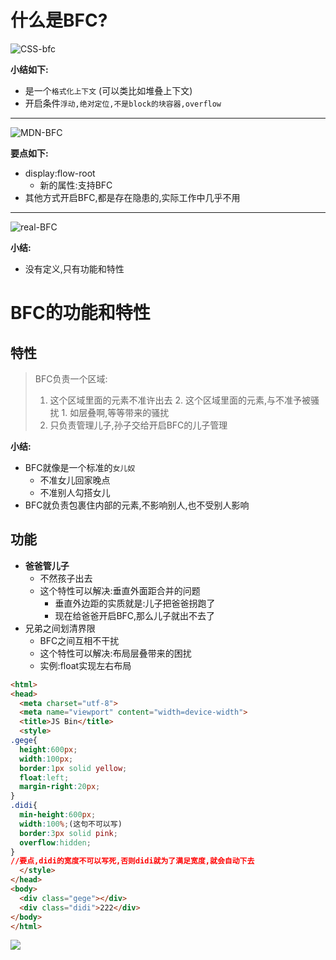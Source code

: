 # 什么是BFC?

![CSS-bfc](D:\一“桶”前端\myNote\css深入浅出\assets\CSS-bfc-1567666161854.png)

**小结如下:**

- 是一个`格式化上下文` (可以类比如堆叠上下文)
- 开启条件`浮动,绝对定位,不是block的块容器,overflow`



-----



![MDN-BFC](D:\一“桶”前端\myNote\css深入浅出\assets\MDN-BFC.png)

**要点如下:**

- display:flow-root  
  - 新的属性:支持BFC
- 其他方式开启BFC,都是存在隐患的,实际工作中几乎不用



----



![real-BFC](D:\一“桶”前端\myNote\css深入浅出\assets\real-BFC.png)

**小结:**

- 没有定义,只有功能和特性





# BFC的功能和特性

## 特性

> BFC负责一个区域:
>
> 	 1. 这个区域里面的元素不准许出去
>   	 2. 这个区域里面的元素,与不准予被骚扰
>          	 1. 如层叠啊,等等带来的骚扰
> 	 3. 只负责管理儿子,孙子交给开启BFC的儿子管理



**小结:**

- BFC就像是一个标准的`女儿奴` 
  - 不准女儿回家晚点
  - 不准别人勾搭女儿
- BFC就负责包裹住内部的元素,不影响别人,也不受别人影响



## 功能

- **爸爸管儿子**
  - 不然孩子出去
  - 这个特性可以解决:垂直外面距合并的问题
    - 垂直外边距的实质就是:儿子把爸爸拐跑了
    - 现在给爸爸开启BFC,那么儿子就出不去了
- 兄弟之间划清界限
  - BFC之间互相不干扰
  - 这个特性可以解决:布局层叠带来的困扰
  - 实例:float实现左右布局



```html css
<html>
<head>
  <meta charset="utf-8">
  <meta name="viewport" content="width=device-width">
  <title>JS Bin</title>
  <style>
.gege{
  height:600px;
  width:100px;
  border:1px solid yellow;
  float:left;
  margin-right:20px;
}
.didi{
  min-height:600px;
  width:100%;(这句不可以写)
  border:3px solid pink;
  overflow:hidden;
}
//要点,didi的宽度不可以写死,否则didi就为了满足宽度,就会自动下去
  </style>
</head>
<body>
  <div class="gege"></div>
  <div class="didi">222</div>
</body>
</html>


```

![](D:\一“桶”前端\myNote\css深入浅出\assets\两列布局效果图.jpg)

